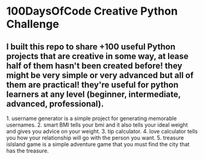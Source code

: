 # 100DaysOfCode Creative Python Challenge
## I built this repo to share +100 useful Python projects that are creative in some way, at lease half of them hasn't been created before! they might be very simple or very advanced but all of them are practical! they're useful for python learners at any level (beginner, intermediate, advanced, professional).


1.<Beginner> username generator is a simple project for generating memorable usernames.
2.<Beginner> smart BMI tells your bmi and it also tells your ideal weight and gives you advice on your weight.
3.<Beginner> tip calculator.
4.<Beginner> love calculator tells you how your relationship will go with the person you want. 
5.<Beginner> treasure islsland game is a simple adventure game that you must find the city that has the treasure. 
